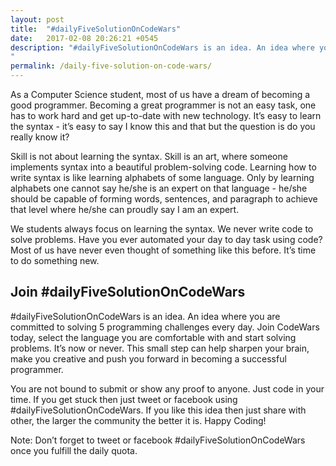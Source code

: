 ```yaml
---
layout: post
title:  "#dailyFiveSolutionOnCodeWars"
date:   2017-02-08 20:26:21 +0545
description: "#dailyFiveSolutionOnCodeWars is an idea. An idea where you are committed to solving 5 programming challenges every day. Join CodeWars today, select the language you are comfortable with and start solving problems. It’s now or never. This small step can help sharpen your brain, make you creative and push you forward in becoming a successful programmer. 
"
permalink: /daily-five-solution-on-code-wars/
---
```


As a Computer Science student, most of us have a dream of becoming a good programmer. Becoming a great programmer is not an easy task, one has to work hard and get up-to-date with new technology. It’s easy to learn the syntax - it’s easy to say I know this and that but the question is do you really know it?  

Skill is not about learning the syntax. Skill is an art, where someone implements syntax into a beautiful problem-solving code. Learning how to write syntax is like learning alphabets of some language. Only by learning alphabets one cannot say he/she is an expert on that language - he/she should be capable of forming words, sentences, and paragraph to achieve that level where he/she can proudly say I am an expert.



We students always focus on learning the syntax. We never write code to solve problems. Have you ever automated your day to day task using code? Most of us have never even thought of something like this before. It’s time to do something new.



## **Join #dailyFiveSolutionOnCodeWars**  


#dailyFiveSolutionOnCodeWars is an idea. An idea where you are committed to solving 5 programming challenges every day. Join CodeWars today, select the language you are comfortable with and start solving problems. It’s now or never. This small step can help sharpen your brain, make you creative and push you forward in becoming a successful programmer. 



You are not bound to submit or show any proof to anyone. Just code in your time. If you get stuck then just tweet or facebook using #dailyFiveSolutionOnCodeWars. If you like this idea then just share with other, the larger the community the better it is. Happy Coding!

Note: Don’t forget to tweet or facebook #dailyFiveSolutionOnCodeWars once you fulfill the daily quota. 
